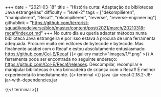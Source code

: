 +++
date = "2021-03-18"
title = "História curta: Adaptação de bibliotecas Java estrangeiras"
difficulty = "level-2"
tags = ["dekompilieren", "manipulieren", "Recaf", "rekompilieren", "reverse", "reverse-engineering"]
githublink = "https://github.com/terrorist-squad/knedelverse/blob/master/content/post/2021/march/20210318-recaf/index.pt.md"
+++
No outro dia eu queria adaptar métodos numa biblioteca Java estrangeira e por isso estava à procura de uma ferramenta adequada. Procurei muito em editores de bytecode e bytecode. Mas finalmente acabei com o Recaf e estou absolutamente entusiasmado: https://github.com/Col-E/Recaf
{{< gallery match="images/1/*.png" >}}
A ferramenta pode ser encontrada no seguinte endereço: https://github.com/Col-E/Recaf/releases. Descompilar, recompilar e manipular bibliotecas é uma brincadeira de criança com o Recaf! É melhor experimentá-lo imediatamente.
{{< terminal >}}
java -jar recaf-2.18.2-J8-jar-with-dependencies.jar

{{</ terminal >}}
